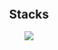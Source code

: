<img style="width:100%;height:3px;" src="./bar.gif" />

<h2 align="center">Stacks </h2>
<p align="center">
  <a href="https://skillicons.dev">
    <img src="https://skillicons.dev/icons?i=svelte,html,css,js,ts,sqlite,python,tailwindcss,react,expressjs,nextjs,figma,discordjs,nodejs" />
  </a>
</p>
